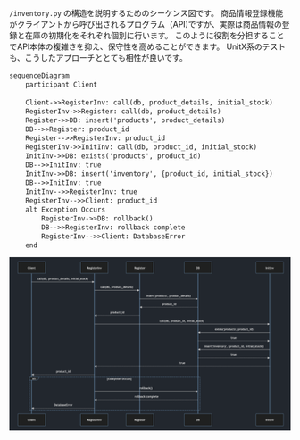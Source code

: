 `/inventory.py` の構造を説明するためのシーケンス図です。
商品情報登録機能がクライアントから呼び出されるプログラム（API)ですが、実際は商品情報の登録と在庫の初期化をそれぞれ個別に行います。
このように役割を分担することでAPI本体の複雑さを抑え、保守性を高めることができます。
UnitX系のテストも、こうしたアプローチととても相性が良いです。


```mermaid
sequenceDiagram
    participant Client

    Client->>RegisterInv: call(db, product_details, initial_stock)
    RegisterInv->>Register: call(db, product_details)
    Register->>DB: insert('products', product_details)
    DB-->>Register: product_id
    Register-->>RegisterInv: product_id
    RegisterInv->>InitInv: call(db, product_id, initial_stock)
    InitInv->>DB: exists('products', product_id)
    DB-->>InitInv: true
    InitInv->>DB: insert('inventory', {product_id, initial_stock})
    DB-->>InitInv: true
    InitInv-->>RegisterInv: true
    RegisterInv-->>Client: product_id
    alt Exception Occurs
        RegisterInv->>DB: rollback()
        DB-->>RegisterInv: rollback complete
        RegisterInv-->>Client: DatabaseError
    end
```

![inventory](./docs/inventory_seqence_diagram.png)